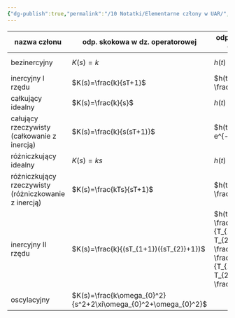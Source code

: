 ```yaml
---
{"dg-publish":true,"permalink":"/10 Notatki/Elementarne człony w UAR/","tags":["wiedza/definicja"]}
---
```



| nazwa członu                                                | odp. skokowa w dz. operatorowej                                | odp. skokowa w dz. czasu                                                                                    | r.r.                                           | wykres                               |
| ----------------------------------------------------------- | -------------------------------------------------------------- | ----------------------------------------------------------------------------------------------------------- | ---------------------------------------------- | ------------------------------------ |
| bezinercyjny                                                | $K(s)=k$                                                       | $h(t)=kA$                                                                                                   | -                                              | ![Pasted image 20240625190025.png](/img/user/80%20Zasoby/Pasted%20image%2020240625190025.png) |
| inercyjny I rzędu                                           | $K(s)=\frac{k}{sT+1}$                                          | $h(t)=kA(1-e^{-\frac{t}{T}})$                                                                               | $kx(t)=T\frac{dy(t)}{dt}+y(t)+$                | ![Pasted image 20240625190033.png](/img/user/80%20Zasoby/Pasted%20image%2020240625190033.png) |
| całkujący idealny                                           | $K(s)=\frac{k}{s}$                                             | $h(t)=kAt$                                                                                                  | -                                              | ![Pasted image 20240625190225.png](/img/user/80%20Zasoby/Pasted%20image%2020240625190225.png) |
| całujący rzeczywisty<br>(całkowanie z inercją)<br>          | $K(s)=\frac{k}{s(sT+1)}$                                       | $h(t)=kAt=kAt(1-e^{-\frac{t}{T}})$                                                                          | $kx(t)=T\frac{d^2y(t)}{dt^2}+\frac{dy(t)}{dt}$ | ![Pasted image 20240625190626.png](/img/user/80%20Zasoby/Pasted%20image%2020240625190626.png) |
| różniczkujący idealny                                       | $K(s)=ks$                                                      | $h(t)=kA*\delta(t)$                                                                                         | $y(t)=k\frac{dx(t)}{dt}$                       |                                      |
| różniczkujący rzeczywisty<br>(różniczkowanie z inercją)<br> | $K(s)=\frac{kTs}{sT+1}$                                        | $h(t)=kAe^{-\frac{t}{T}}$                                                                                   | $kT*\frac{dx(t)}{dt}=T\frac{dy(t)}{dt}+y(t)$   | ![Pasted image 20240625191110.png](/img/user/80%20Zasoby/Pasted%20image%2020240625191110.png) |
| inercyjny II rzędu                                          | $K(s)=\frac{k}{(sT_{1+1})({sT_{2}}+1})$                        | $h(t)=kA-\frac{kAT_{1}}{T_{1}-T_{2}}*e^{-\frac{t}{T_{1}}}-\frac{kAT_{2}}{T_{1}-T_{2}}*e^{-\frac{t}{T_{2}}}$ |                                                | ![Pasted image 20240625191415.png](/img/user/80%20Zasoby/Pasted%20image%2020240625191415.png) |
| oscylacyjny                                                 | $K(s)=\frac{k\omega_{0}^2}{s^2+2\xi\omega_{0}^2+\omega_{0}^2}$ |                                                                                                             |                                                | ![Pasted image 20240625191528.png](/img/user/80%20Zasoby/Pasted%20image%2020240625191528.png) |

